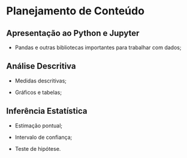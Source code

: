 # Planejamento de Conteúdo

## Apresentação ao Python e Jupyter

- Pandas e outras bibliotecas importantes para trabalhar com dados;

## Análise Descritiva

- Medidas descritivas;

- Gráficos e tabelas;

## Inferência Estatística

- Estimação pontual;

- Intervalo de confiança;

- Teste de hipótese.
